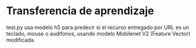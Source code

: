 # Transferencia de aprendizaje 

test.py usa modelo h5 para predecir si el recurso entregado por URL es un teclado, mouse o audifonos, usando modelo Mobilenet V2 (Feature Vector) modificada.
